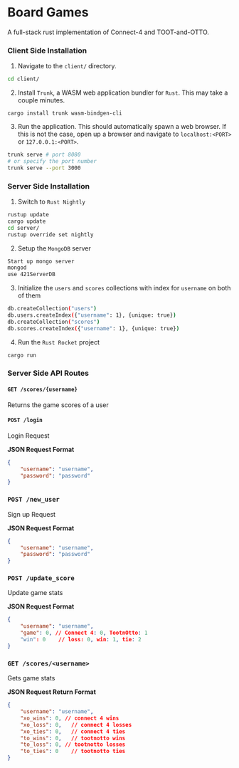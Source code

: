 # Board Games
A full-stack rust implementation of Connect-4 and TOOT-and-OTTO.

### Client Side Installation
1. Navigate to the `client/` directory.
```sh
cd client/
```

2. Install `Trunk`, a WASM web application bundler for `Rust`. This may take a couple minutes.
```
cargo install trunk wasm-bindgen-cli
```

3. Run the application. This should automatically spawn a web browser. If this is not the case, open up a browser and navigate to `localhost:<PORT>` or `127.0.0.1:<PORT>`.
```sh
trunk serve # port 8080
# or specify the port number
trunk serve --port 3000
```

### Server Side Installation
1. Switch to `Rust Nightly`
```sh
rustup update
cargo update
cd server/
rustup override set nightly
```

2. Setup the `MongoDB` server
```sh
Start up mongo server 
mongod
use 421ServerDB
```

3. Initialize the `users` and `scores` collections with index for `username` on both of them
```sh
db.createCollection("users")
db.users.createIndex({"username": 1}, {unique: true})
db.createCollection("scores")
db.scores.createIndex({"username": 1}, {unique: true})
```

4. Run the `Rust Rocket` project
```sh
cargo run
```

### Server Side API Routes

#### `GET /scores/{username}`

Returns the game scores of a user

#### `POST /login`

Login Request

**JSON Request Format**
```json
{
	"username": "username",
	"password": "password"
}
```

### `POST /new_user`

Sign up Request

**JSON Request Format**
```json
{
	"username": "username",
	"password": "password"
}
```

### `POST /update_score`

Update game stats

**JSON Request Format**
```json
{
	"username": "username",
	"game": 0, // Connect 4: 0, TootnOtto: 1
	"win": 0	// loss: 0, win: 1, tie: 2
}
```

### `GET /scores/<username>`

Gets game stats

**JSON Request Return Format**
```json
{
	"username": "username",
	"xo_wins": 0, // connect 4 wins
	"xo_loss": 0,	// connect 4 losses
	"xo_ties": 0,	// connect 4 ties
	"to_wins": 0,	// tootnotto wins
	"to_loss": 0, // tootnotto losses
	"to_ties": 0	// tootnotto ties
}
```
